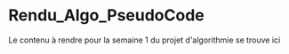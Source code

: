 # Rendu_Algo_PseudoCode
Le contenu à rendre pour la semaine 1 du projet d'algorithmie se trouve ici
